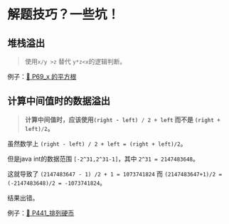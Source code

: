 # 解题技巧？一些坑！

## 堆栈溢出

> 使用`x/y >z` 替代 `y*z<x`的逻辑判断。

例子：[💚 P69_x 的平方根](./src/main/java/com/uyaki/leetcode/editor/cn/doc/content/P69_Sqrtx.md)

## 计算中间值时的数据溢出

> **计算中间值时，应该使用`(right - left) / 2 + left` 而不是 `(right + left)/2`。**

虽然数学上 `(right - left) / 2 + left = (right + left)/2`。

但是java int的数据范围 `[-2^31,2^31-1]`，其中 `2^31 = 2147483648`。

这就导致了 `(2147483647 - 1) /2 + 1 = 1073741824` 而 `(2147483647+1)/2 = (-2147483648)/2 = -1073741824`。

结果出错。

例子：[💚 P441_排列硬币](./src/main/java/com/uyaki/leetcode/editor/cn/doc/content/P441_ArrangingCoins.md)
